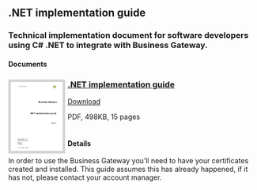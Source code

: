 ## .NET implementation guide
### Technical implementation document for software developers using C# .NET to integrate with Business Gateway.
#### Documents
<h3><a href="../../pdfs/integrate/business-gateway-.net-implementation-guide.pdf">
<img style="float: left; margin: 0px 5px 0px 0px;  border:5px solid LightGrey;" src="../../images/thumbnail/business-gateway-.net-implementation-guide.pdf.png"></a>
<a href="../../pdfs/integrate/business-gateway-.net-implementation-guide.pdf">.NET implementation guide</a></h3>
<a download="business-gateway-.net-implementation-guide.pdf" href="../../pdfs/integrate/business-gateway-.net-implementation-guide.pdf">Download</a>

PDF, 498KB, 15 pages
<br />
<br />
#### Details
In order to use the Business Gateway you’ll need to have your certificates created and installed. This guide assumes this has already happened, if it has not, please contact your account manager.